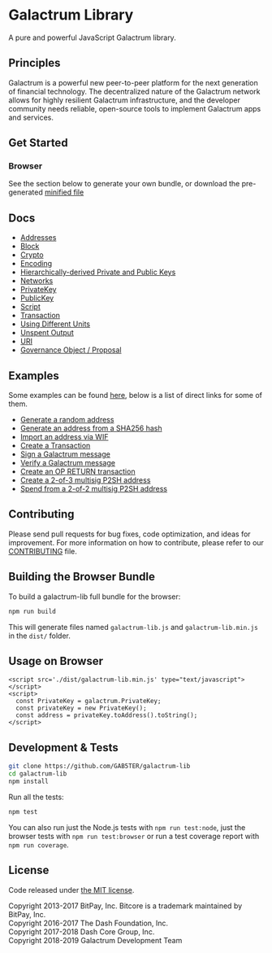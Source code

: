 Galactrum Library
================


A pure and powerful JavaScript Galactrum library.

## Principles

Galactrum is a powerful new peer-to-peer platform for the next generation of financial technology. The decentralized nature of the Galactrum network allows for highly resilient Galactrum infrastructure, and the developer community needs reliable, open-source tools to implement Galactrum apps and services.

## Get Started
### Browser

See the section below to generate your own bundle, or download the pre-generated [minified file](dist/galactrum-lib.min.js)


## Docs

* [Addresses](docs/address.md)
* [Block](docs/block.md)
* [Crypto](docs/crypto.md)
* [Encoding](docs/encoding.md)
* [Hierarchically-derived Private and Public Keys](docs/hierarchical.md)
* [Networks](docs/networks.md)
* [PrivateKey](docs/privatekey.md)
* [PublicKey](docs/publickey.md)
* [Script](docs/script.md)
* [Transaction](docs/transaction.md)
* [Using Different Units](docs/unit.md)
* [Unspent Output](docs/unspentoutput.md)
* [URI](docs/uri.md)
* [Governance Object / Proposal](docs/govobject/govobject.md)

## Examples

Some examples can be found [here](docs/examples.md), below is a list of direct links for some of them.


* [Generate a random address](docs/examples.md#generate-a-random-address)
* [Generate an address from a SHA256 hash](docs/examples.md#generate-a-address-from-a-sha256-hash)
* [Import an address via WIF](docs/examples.md#import-an-address-via-wif)
* [Create a Transaction](docs/examples.md#create-a-transaction)
* [Sign a Galactrum message](docs/examples.md#sign-a-bitcoin-message)
* [Verify a Galactrum message](docs/examples.md#verify-a-bitcoin-message)
* [Create an OP RETURN transaction](docs/examples.md#create-an-op-return-transaction)
* [Create a 2-of-3 multisig P2SH address](docs/examples.md#create-a-2-of-3-multisig-p2sh-address)
* [Spend from a 2-of-2 multisig P2SH address](docs/examples.md#spend-from-a-2-of-2-multisig-p2sh-address)

## Contributing

Please send pull requests for bug fixes, code optimization, and ideas for improvement. For more information on how to contribute, please refer to our [CONTRIBUTING](https://github.com/GAB5TER/galactrum-lib/blob/master/CONTRIBUTING.md) file.

## Building the Browser Bundle

To build a galactrum-lib full bundle for the browser:

```sh
npm run build
```

This will generate files named `galactrum-lib.js` and `galactrum-lib.min.js` in the `dist/` folder.

## Usage on Browser

```
<script src='./dist/galactrum-lib.min.js' type="text/javascript"></script>
<script>
  const PrivateKey = galactrum.PrivateKey;
  const privateKey = new PrivateKey();
  const address = privateKey.toAddress().toString();
</script>
```

## Development & Tests

```sh
git clone https://github.com/GAB5TER/galactrum-lib
cd galactrum-lib
npm install
```

Run all the tests:

```sh
npm test
```

You can also run just the Node.js tests with `npm run test:node`, just the browser tests with `npm run test:browser`
or run a test coverage report with `npm run coverage`.

## License

Code released under [the MIT license](LICENSE).

Copyright 2013-2017 BitPay, Inc. Bitcore is a trademark maintained by BitPay, Inc.  
Copyright 2016-2017 The Dash Foundation, Inc.  
Copyright 2017-2018 Dash Core Group, Inc.  
Copyright 2018-2019 Galactrum Development Team
